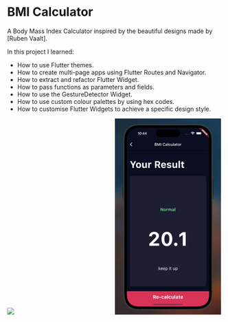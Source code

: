 # BMI Calculator

A Body Mass Index Calculator inspired by the beautiful designs made by [Ruben Vaalt].  

In this project I learned:  
- How to use Flutter themes. 
- How to create multi-page apps using Flutter Routes and Navigator.
- How to extract and refactor Flutter Widget. 
- How to pass functions as parameters and fields.
- How to use the GestureDetector Widget.
- How to use custom colour palettes by using hex codes.
- How to customise Flutter Widgets to achieve a specific design style.

<img class=mobile-image src="demo2.png" />
<img class=mobile-image src="demo3.png" />

<style>
  .img {
    display: inline-block;
  }
  img.mobile-image {
    width: 49%;
    display: inline-block;
  }
</style>
